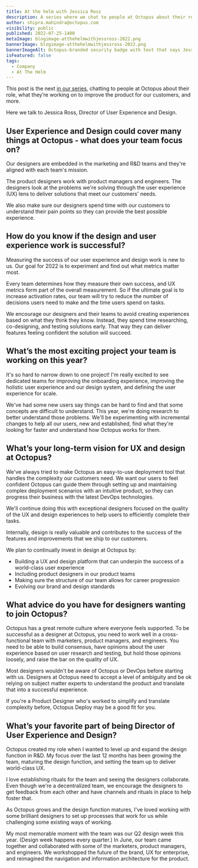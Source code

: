 ```yaml
---
title: At the helm with Jessica Ross
description: A series where we chat to people at Octopus about their role, what they’re working on to improve the product, and more. Hear from Jessica Ross, Director of User Experience and Design.
author: shipra.mahindra@octopus.com
visibility: public
published: 2022-07-25-1400
metaImage: blogimage-atthehelmwithjessross-2022.png
bannerImage: blogimage-atthehelmwithjessross-2022.png
bannerImageAlt: Octopus-branded security badge with text that says Jessica Ross, Director of User Experience and Design, above the silhouette of a red-headed woman wearing glasses.
isFeatured: false
tags: 
  - Company
  - At The Helm
---
```


This post is the next [in our series](https://octopus.com/blog/tag/At%20The%20Helm), chatting to people at Octopus about their role, what they’re working on to improve the product for our customers, and more.

Here we talk to Jessica Ross, Director of User Experience and Design.

## User Experience and Design could cover many things at Octopus - what does your team focus on?

Our designers are embedded in the marketing and R&D teams and they're aligned with each team's mission.

The product designers work with product managers and engineers. The designers look at the problems we're solving through the user experience (UX) lens to deliver solutions that meet our customers' needs.

We also make sure our designers spend time with our customers to understand their pain points so they can provide the best possible experience.

## How do you know if the design and user experience work is successful?

Measuring the success of our user experience and design work is new to us. Our goal for 2022 is to experiment and find out what metrics matter most. 

Every team determines how they measure their own success, and UX metrics form part of the overall measurement. So if the ultimate goal is to increase activation rates, our team will try to reduce the number of decisions users need to make and the time users spend on tasks. 

We encourage our designers and their teams to avoid creating experiences based on what they think they know. Instead, they spend time researching, co-designing, and testing solutions early. That way they can deliver features feeling confident the solution will succeed. 

## What’s the most exciting project your team is working on this year?

It's so hard to narrow down to one project! I'm really excited to see dedicated teams for improving the onboarding experience, improving the holistic user experience and our design system, and defining the user experience for scale. 

We've had some new users say things can be hard to find and that some concepts are difficult to understand. This year, we're doing research to better understand those problems. We'll be experimenting with incremental changes to help all our users, new and established, find what they're looking for faster and understand how Octopus works for them. 


## What’s your long-term vision for UX and design at Octopus?

We've always tried to make Octopus an easy-to-use deployment tool that handles the complexity our customers need. We want our users to feel confident Octopus can guide them through setting up and maintaining complex deployment scenarios with an intuitive product, so they can progress their business with the latest DevOps technologies. 

We'll continue doing this with exceptional designers focused on the quality of the UX and design experiences to help users to efficiently complete their tasks.

Internally, design is really valuable and contributes to the success of the features and improvements that we ship to our customers. 

We plan to continually invest in design at Octopus by:

- Building a UX and design platform that can underpin the success of a world-class user experience
- Including product designers in our product teams
- Making sure the structure of our team allows for career progression
- Evolving our brand and design standards 

## What advice do you have for designers wanting to join Octopus?

Octopus has a great remote culture where everyone feels supported. To be successful as a designer at Octopus, you need to work well in a cross-functional team with marketers, product managers, and engineers. You need to be able to build consensus, have opinions about the user experience based on user research and testing, but hold those opinions loosely, and raise the bar on the quality of UX.

Most designers wouldn't be aware of Octopus or DevOps before starting with us. Designers at Octopus need to accept a level of ambiguity and be ok relying on subject matter experts to understand the product and translate that into a successful experience. 

If you're a Product Designer who's worked to simplify and translate complexity before, Octopus Deploy may be a good fit for you. 


## What’s your favorite part of being Director of User Experience and Design?

Octopus created my role when I wanted to level up and expand the design function in R&D. My focus over the last 12 months has been growing the team, maturing the design function, and setting the team up to deliver world-class UX. 

I love establishing rituals for the team and seeing the designers collaborate. Even though we're a decentralized team, we encourage the designers to get feedback from each other and have channels and rituals in place to help foster that. 

As Octopus grows and the design function matures, I've loved working with some brilliant designers to set up processes that work for us while challenging some existing ways of working. 

My most memorable moment with the team was our Q2 design week this year. (Design week happens every quarter.)  In June, our team came together and collaborated with some of the marketers, product managers, and engineers. We workshopped the future of the brand, UX for enterprise, and reimagined the navigation and information architecture for the product.